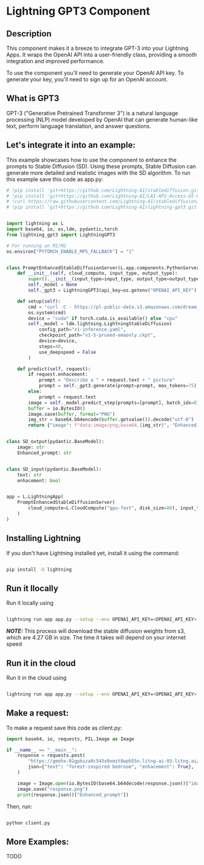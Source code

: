 # Lightning GPT3 Component

## Description

This component makes it a breeze to integrate GPT-3 into your Lightning Apps. It wraps the OpenAI API into a  user-friendly class, providing a smooth integration and improved performance.

To use the component you'll need to generate your OpenAI API key. To generate your key, you'll need to sign up for an OpenAI account.

## What is GPT3

GPT-3 ("Generative Pretrained Transformer 3") is a natural language processing (NLP) model developed by OpenAI that can generate human-like text, perform language translation, and answer questions.

## Let's integrate it into an example:

This example showcases how to use the component to enhance the prompts to Stable Diffusion (SD). Using these prompts, Stable Diffusion can generate more detailed and realistic images with the SD algorithm. To run this example save this code as app.py:

```python
# !pip install 'git+https://github.com/Lightning-AI/stablediffusion.git@lit'
# !pip install 'git+https://github.com/Lightning-AI/LAI-API-Access-UI-Component.git'
# !curl https://raw.githubusercontent.com/Lightning-AI/stablediffusion/lit/configs/stable-diffusion/v1-inference.yaml -o v1-inference.yaml
# !pip install 'git+https://github.com/Lightning-AI/lightning-gpt3.git'


import lightning as L
import base64, io, os,ldm, pydantic,torch
from lightning_gpt3 import LightningGPT3

# For running on M1/M2
os.environ["PYTORCH_ENABLE_MPS_FALLBACK"] = "1"


class PromptEnhancedStableDiffusionServer(L.app.components.PythonServer):
    def __init__(self, cloud_compute, input_type, output_type):
        super().__init__(input_type=input_type, output_type=output_type, cloud_compute=cloud_compute)
        self._model = None
        self._gpt3 = LightningGPT3(api_key=os.getenv("OPENAI_API_KEY"))

    def setup(self):
        cmd = "curl -C - https://pl-public-data.s3.amazonaws.com/dream_stable_diffusion/v1-5-pruned-emaonly.ckpt -o v1-5-pruned-emaonly.ckpt"
        os.system(cmd)
        device = "cuda" if torch.cuda.is_available() else "cpu"
        self._model = ldm.lightning.LightningStableDiffusion(
            config_path="v1-inference.yaml",
            checkpoint_path="v1-5-pruned-emaonly.ckpt",
            device=device,
            steps=40,
            use_deepspeed = False
        )

    def predict(self, request):
        if request.enhacement:
            prompt = "Describe a " + request.text + " picture"
            prompt = self._gpt3.generate(prompt=prompt, max_tokens=75)
        else:
            prompt = request.text
        image = self._model.predict_step(prompts=[prompt], batch_idx=0)[0]
        buffer = io.BytesIO()
        image.save(buffer, format="PNG")
        img_str = base64.b64encode(buffer.getvalue()).decode("utf-8")
        return {"image": f"data:image/png;base64,{img_str}", "Enhanced_prompt": prompt}


class SD_output(pydantic.BaseModel):
    image: str
    Enhanced_prompt: str


class SD_input(pydantic.BaseModel):
    text: str
    enhacement: bool


app = L.LightningApp(
    PromptEnhancedStableDiffusionServer(
        cloud_compute=L.CloudCompute("gpu-fast", disk_size=80), input_type=SD_input, output_type=SD_output
    )
)
```

## Installing Lightning

If you don't have Lightning installed yet, install it using the command:

```bash

pip install -U lightning

```

## Run it llocally

Run it locally using

```bash

lightning run app app.py --setup --env OPENAI_API_KEY=<OPENAI_API_KEY>

```

**_NOTE:_**  This process will download the stable diffusion weights from s3, which are 4.27 GB in size. The time it takes will depend on your internet speed

## Run it in the cloud

Run it in the cloud using

```bash

lightning run app app.py --setup --env OPENAI_API_KEY=<OPENAI_API_KEY>  --cloud

```

## Make a request:

To make a request  save this code as client.py:

```python
import base64, io, requests, PIL.Image as Image

if __name__ == "__main__":
    response = requests.post(
        "https://gmohx-01gpksza0c543x0xmzt8wpb55n.litng-ai-03.litng.ai/predict",
        json={"text": "forest-inspired bedroom", "enhacement": True},
    )

    image = Image.open(io.BytesIO(base64.b64decode(response.json()["image"][22:])))
    image.save("response.png")
    print(response.json()["Enhanced_prompt"])
```

Then, run:

```bash

python client.py

```

## More Examples:

TODO
